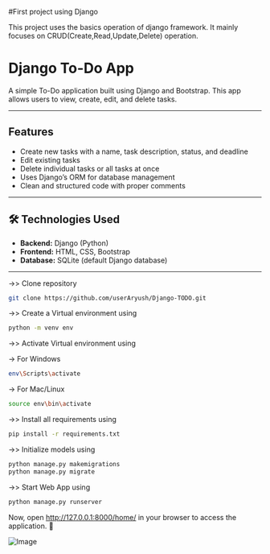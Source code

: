 #First project using Django

This project uses the basics operation of django framework. It mainly focuses on CRUD(Create,Read,Update,Delete) operation.

# Django To-Do App

A simple To-Do application built using Django and Bootstrap. This app allows users to view, create, edit, and delete tasks.

---

## Features  

-  Create new tasks with a name, task description, status, and deadline  
-  Edit existing tasks  
-  Delete individual tasks or all tasks at once  
-  Uses Django’s ORM for database management  
-  Clean and structured code with proper comments  

---

## 🛠️ Technologies Used  

- **Backend:** Django (Python)  
- **Frontend:** HTML, CSS, Bootstrap  
- **Database:** SQLite (default Django database)  

---
->> Clone repository

```bash
git clone https://github.com/userAryush/Django-TODO.git
```

->> Create a Virtual environment using

```bash
python -m venv env
```

->> Activate Virtual environment using

-> For Windows

```bash
env\Scripts\activate
```

-> For Mac/Linux

```bash
source env\bin\activate
```

->> Install all requirements using

```bash
pip install -r requirements.txt
```

->> Initialize models using

```bash
python manage.py makemigrations
python manage.py migrate
```


->> Start Web App using

```bash
python manage.py runserver
```

Now, open http://127.0.0.1:8000/home/ in your browser to access the application. 🚀

![Image](https://github.com/user-attachments/assets/12399611-2407-4015-b78e-c02432d26782)
